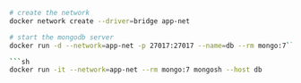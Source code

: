 ```sh
# create the network
docker network create --driver=bridge app-net

# start the mongodb server
docker run -d --network=app-net -p 27017:27017 --name=db --rm mongo:7```

```sh
docker run -it --network=app-net --rm mongo:7 mongosh --host db
```

